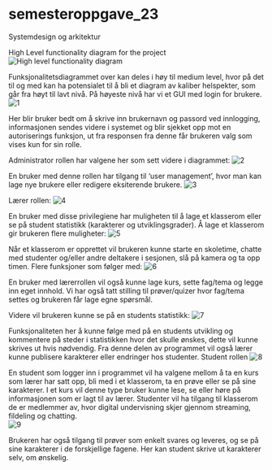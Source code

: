 # semesteroppgave_23
Systemdesign og arkitektur


High Level functionality diagram for the project
![High level functionality diagram](https://github.com/Bjorgeh/semesteroppgave_23/assets/122554284/efec58f7-cd46-4039-be30-84ebbbb8c107)











Funksjonalitetsdiagrammet over kan deles i høy til medium level, hvor på det til og med kan ha potensialet til å bli et diagram av kaliber helspekter, som går fra høyt til lavt nivå. På høyeste nivå har vi et GUI med login for brukere.   
![1](https://github.com/Bjorgeh/semesteroppgave_23/assets/122554284/101ed60b-0b4f-47ef-877a-882b142fa9b7)

Her blir bruker bedt om å skrive inn brukernavn og passord ved innlogging, informasjonen sendes videre i systemet og blir sjekket opp mot en autoriserings funksjon, ut fra responsen fra denne får brukeren valg som vises kun for sin rolle.  

Administrator rollen har valgene her som sett videre i diagrammet: 
![2](https://github.com/Bjorgeh/semesteroppgave_23/assets/122554284/b88091f9-9131-4571-a956-5c058a9958cb)
 
En bruker med denne rollen har tilgang til ‘user management’, hvor man kan lage nye brukere eller redigere eksiterende brukere. 
![3](https://github.com/Bjorgeh/semesteroppgave_23/assets/122554284/ef6baa12-bc54-4e14-bb1e-ac049e5c28dd)

Lærer rollen: 
![4](https://github.com/Bjorgeh/semesteroppgave_23/assets/122554284/218c24e8-69d5-4a46-9e1a-156299ecfe1e)

En bruker med disse privilegiene har muligheten til å lage et klasserom eller se på student statistikk (karakterer og utviklingsgrader). 
Å lage et klasserom gir brukeren flere muligheter: 
![5](https://github.com/Bjorgeh/semesteroppgave_23/assets/122554284/ec2c610a-38ec-4d10-9b4e-868cda4388c0)

Når et klasserom er opprettet vil brukeren kunne starte en skoletime, chatte med studenter og/eller andre deltakere i sesjonen, slå på kamera og ta opp timen. 
Flere funksjoner som følger med: 
![6](https://github.com/Bjorgeh/semesteroppgave_23/assets/122554284/f41b8e8e-cecc-4e59-8447-a741e313b7d6)

En bruker med lærerrollen vil også kunne lage kurs, sette fag/tema og legge inn eget innhold. Vi har også tatt stilling til prøver/quizer hvor fag/tema settes og brukeren får lage egne spørsmål. 

Videre vil brukeren kunne se på en students statistikk: 
![7](https://github.com/Bjorgeh/semesteroppgave_23/assets/122554284/a6656e1a-a5e7-42b6-b73c-fa0752ac885e)

Funksjonaliteten her å kunne følge med på en students utvikling og kommentere på steder i statistikken hvor det skulle ønskes, dette vil kunne skrives ut hvis nødvendig. Fra denne delen av programmet vil også lærer kunne publisere karakterer eller endringer hos studenter. 
Student rollen 
![8](https://github.com/Bjorgeh/semesteroppgave_23/assets/122554284/0bcda561-746c-40d9-b5fc-8038a40ea2b2)

En student som logger inn i programmet vil ha valgene mellom å ta en kurs som lærer har satt opp, bli med i et klasserom, ta en prøve eller se på sine karakterer. 
I et kurs vil denne type bruker kunne lese, se eller høre på informasjonen som er lagt til av lærer. Studenter vil ha tilgang til klasserom de er medlemmer av, hvor digital undervisning skjer gjennom streaming, fildeling og chatting.  
![9](https://github.com/Bjorgeh/semesteroppgave_23/assets/122554284/7d1b6342-b37f-47a0-830c-3c8b863a9040)

Brukeren har også tilgang til prøver som enkelt svares og leveres, og se på sine karakterer i de forskjellige fagene. Her kan student skrive ut karakterer selv, om ønskelig. 
